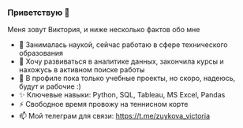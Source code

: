 ### Приветствую 👋 
Меня зовут Виктория, и ниже несколько фактов обо мне
- 🔭 Занималась наукой, сейчас работаю в сфере технического образования
- 🌱 Хочу развиваться в аналитике данных, закончила курсы и нахожусь в активном поиске работы
- 👯 В профиле пока только учебные проекты, но скоро, надеюсь, будут и рабочие :)
- ✨ Ключевые навыки: Python, SQL, Tableau, MS Excel, Pandas
- ⚡ Свободное время провожу на теннисном корте
- 📫 Мой телеграм для связи: https://t.me/zuykova_victoria
<!--
**ZuykovaVictoria/ZuykovaVictoria** is a ✨ _special_ ✨ repository because its `README.md` (this file) appears on your GitHub profile.


-->
